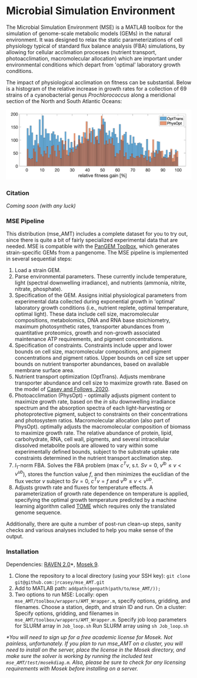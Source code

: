 # Microbial Simulation Environment

The Microbial Simulation Environment (MSE) is a MATLAB toolbox for the simulation of genome-scale metabolic models (GEMs) in the natural environment. It was designed to relax the static parameterizations of cell physiology typical of standard flux balance analysis (FBA) simulations, by allowing for cellular acclimation processes (nutrient transport, photoacclimation, macromolecular allocation) which are important under environmental conditions which depart from 'optimal' laboratory growth conditions. 
  
The impact of physiological acclimation on fitness can be substantial. Below is a histogram of the relative increase in growth rates for a collection of 69 strains of a cyanobacterial genus *Prochlorococcus* along a meridional section of the North and South Atlantic Oceans:

![FitnessGains](/docs/images/FitnessGains.jpg)

### Citation
*Coming soon (with any luck)*

### MSE Pipeline
This distribution (mse_AMT) includes a complete dataset for you to try out, since there is quite a bit of fairly specialized experimental data that are needed. MSE is compatible with the [PanGEM Toolbox](https://github.com/jrcasey/PanGEM), which generates strain-specific GEMs from a pangenome. The MSE pipeline is implemented in several sequential steps:

1. Load a strain GEM.
2. Parse environmental parameters. These currently include temperature, light (spectral downwelling irradiance), and nutrients (ammonia, nitrite, nitrate, phosphate). 
3. Specification of the GEM. Assigns initial physiological parameters from experimental data collected during exponential growth in 'optimal' laboratory growth conditions (i.e., nutrient replete, optimal temperature, optimal light). These data include cell size, macromolecular compositions, metabolomics, DNA and RNA base stoichiometry, maximum photosynthetic rates, transporter abundances from quantitative proteomics, growth and non-growth associated maintenance ATP requirements, and pigment concentrations.
4. Specification of constraints. Constraints include upper and lower bounds on cell size, macromolecular compositions, and pigment concentrations and pigment ratios. Upper bounds on cell size set upper bounds on nutrient transporter abundances, based on available membrane surface area.   
5. Nutrient transport optimization (OptTrans). Adjusts membrane transporter abundance and cell size to maximize growth rate. Based on the model of [Casey and Follows, 2020](https://jrcasey.github.io/assets/docs/CaseyFollows2020.pdf).
6. Photoacclimation (PhysOpt) - optimally adjusts pigment content to maximize growth rate, based on the *in situ* downwelling irradiance spectrum and the absorption spectra of each light-harvesting or photoprotective pigment, subject to constraints on their concentrations and photosystem ratios. Macromolecular allocation (also part of PhysOpt). optimally adjusts the macromolecular composition of biomass to maximize growth rate. The relative abundance of protein, lipid, carbohydrate, RNA, cell wall, pigments, and several intracellular dissolved metabolite pools are allowed to vary within some experimentally defined bounds, subject to the substrate uptake rate constraints determined in the nutrient transport acclimation step.  
7. $l_{1}$-norm FBA. Solves the FBA problem (max $c^{T}v$, s.t. $Sv=0$, $v^{lb}\leq v < v^{ub}$), stores the function value $f$, and then minimizes the euclidian of the flux vector $v$ subject to $Sv=0$, $c^{T}v = f$ and $v^{lb}\leq v < v^{ub}$.
8. Adjusts growth rate and fluxes for temperature effects. A parameterization of growth rate dependence on temperature is applied, specifying the optimal growth temperature predicted by a machine learning algorithm called [TOME](https://github.com/EngqvistLab/tome_cool) which requires only the translated genome sequence.

Additionally, there are quite a number of post-run clean-up steps, sanity checks and various analyses included to help you make sense of the output.


### Installation
Dependencies: [RAVEN 2.0](https://github.com/SysBioChalmers/RAVEN/wiki)\*, [Mosek 9](https://www.mosek.com/downloads/). 

1. Clone the repository to a local directory (using your SSH key): `git clone git@github.com:jrcasey/mse_AMT.git`
2. Add to MATLAB path: `addpath(genpath(path/to/mse_AMT/));`
3. Two options to run MSE: Locally: open `mse_AMT/toolbox/wrappers/AMT_Wrapper.m`, specify options, gridding, and filenames. Choose a station, depth, and strain ID and run. On a cluster: Specify options, gridding, and filenames in `mse_AMT/toolbox/wrappers/AMT_Wrapper.m`. Specify job loop parameters for SLURM array in `Job_loop.sh` Run SLURM array using `sh Job_loop.sh`

*\*You will need to sign up for a free academic license for Mosek. Not painless, unfortunately. If you plan to run mse_AMT on a cluster, you will need to install on the server, place the license in the Mosek directory, and make sure the solver is working by running the included test `mse_AMT/test/mosekdiag.m`. Also, please be sure to check for any licensing requirements with Mosek before installing on a server.*



